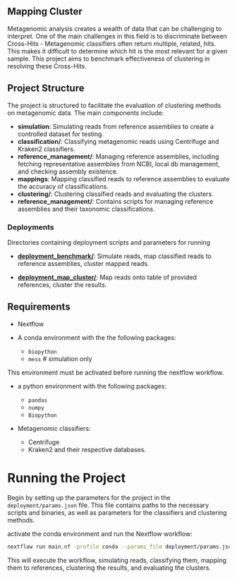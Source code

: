 ## Mapping Cluster

Metagenomic analysis creates a wealth of data that can be challenging to interpret. One of the main challenges in this field is to discriminate between Cross-Hits - Metagenomic classifiers often return multiple, related, hits. This makes it difficult to determine which hit is the most relevant for a given sample. This project aims to benchmark effectiveness of clustering in resolving these Cross-Hits.

## Project Structure

The project is structured to facilitate the evaluation of clustering methods on metagenomic data. The main components include:

- **simulation**: Simulating reads from reference assemblies to create a controlled dataset for testing.
- **classification/**: Classifying metagenomic reads using Centrifuge and Kraken2 classifiers.
- **reference_management/**: Managing reference assemblies, including fetching representative assemblies from NCBI, local db management, and checking assembly existence.
- **mappings**: Mapping classified reads to reference assemblies to evaluate the accuracy of classifications.
- **clustering/**: Clustering classified reads and evaluating the clusters.
- **reference_management/**: Contains scripts for managing reference assemblies and their taxonomic classifications.

### Deployments

Directories containing deployment scripts and parameters for running

- [**deployment_benchmark/**](deployment_benchmark): Simulate reads, map classified reads to reference assemblies, cluster mapped reads.

- [**deployment_map_cluster/**](deployment_map_cluster): Map reads onto table of provided references, cluster the results.

## Requirements

- Nextflow

- A conda environment with the the following packages:
  - `biopython`
  - `mess` # simulation only

This environment must be activated before running the nextflow workflow.

- a python environment with the following packages:

  - `pandas`
  - `numpy`
  - `Biopython`

- Metagenomic classifiers:
  - Centrifuge
  - Kraken2
    and their respective databases.

# Running the Project

Begin by setting up the parameters for the project in the `deployment/params.json` file. This file contains paths to the necessary scripts and binaries, as well as parameters for the classifiers and clustering methods.

activate the conda environment and run the Nextflow workflow:

```bash
nextflow run main.nf -profile conda --params_file deployment/params.json
```

This will execute the workflow, simulating reads, classifying them, mapping them to references, clustering the results, and evaluating the clusters.
